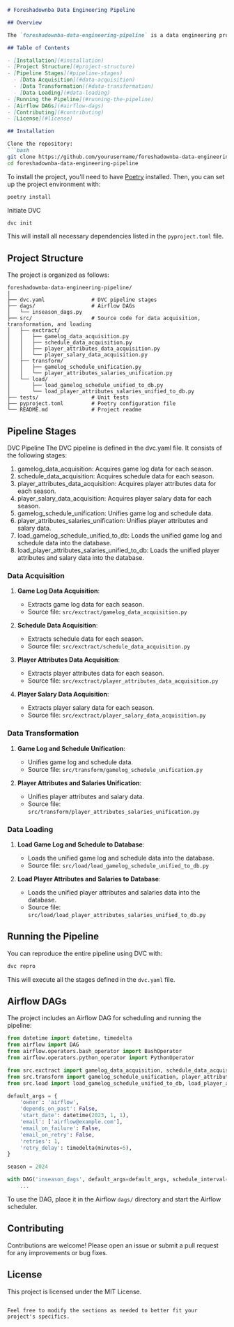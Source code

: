 ```markdown
# Foreshadownba Data Engineering Pipeline

## Overview

The `foreshadownba-data-engineering-pipeline` is a data engineering project designed to extract, transform, and load NBA data. The pipeline is built using Python, DVC (Data Version Control) for getting the historical data, and Apache Airflow to automate the inseason workflows.

## Table of Contents

- [Installation](#installation)
- [Project Structure](#project-structure)
- [Pipeline Stages](#pipeline-stages)
  - [Data Acquisition](#data-acquisition)
  - [Data Transformation](#data-transformation)
  - [Data Loading](#data-loading)
- [Running the Pipeline](#running-the-pipeline)
- [Airflow DAGs](#airflow-dags)
- [Contributing](#contributing)
- [License](#license)

## Installation

Clone the repository:
```bash
git clone https://github.com/yourusername/foreshadownba-data-engineering-pipeline.git
cd foreshadownba-data-engineering-pipeline
```

To install the project, you'll need to have [Poetry](https://python-poetry.org/docs/#installation) installed. Then, you can set up the project environment with:

```bash
poetry install
```

Initiate DVC
```bash
dvc init
```

This will install all necessary dependencies listed in the `pyproject.toml` file.

## Project Structure

The project is organized as follows:

```plaintext
foreshadownba-data-engineering-pipeline/
│
├── dvc.yaml               # DVC pipeline stages
├── dags/                  # Airflow DAGs
│   └── inseason_dags.py
├── src/                   # Source code for data acquisition, transformation, and loading
│   ├── exctract/
│   │   ├── gamelog_data_acquisition.py
│   │   ├── schedule_data_acquisition.py
│   │   ├── player_attributes_data_acquisition.py
│   │   └── player_salary_data_acquisition.py
│   ├── transform/
│   │   ├── gamelog_schedule_unification.py
│   │   └── player_attributes_salaries_unification.py
│   └── load/
│       ├── load_gamelog_schedule_unified_to_db.py
│       └── load_player_attributes_salaries_unified_to_db.py
├── tests/                 # Unit tests
├── pyproject.toml         # Poetry configuration file
└── README.md              # Project readme
```

## Pipeline Stages

DVC Pipeline
The DVC pipeline is defined in the dvc.yaml file. It consists of the following stages:

1. gamelog_data_acquisition: Acquires game log data for each season.
2. schedule_data_acquisition: Acquires schedule data for each season.
3. player_attributes_data_acquisition: Acquires player attributes data for each season.
4. player_salary_data_acquisition: Acquires player salary data for each season.
5. gamelog_schedule_unification: Unifies game log and schedule data.
6. player_attributes_salaries_unification: Unifies player attributes and salary data.
7. load_gamelog_schedule_unified_to_db: Loads the unified game log and schedule data into the database.
8. load_player_attributes_salaries_unified_to_db: Loads the unified player attributes and salary data into the database.

### Data Acquisition

1. **Game Log Data Acquisition**:
    - Extracts game log data for each season.
    - Source file: `src/exctract/gamelog_data_acquisition.py`

2. **Schedule Data Acquisition**:
    - Extracts schedule data for each season.
    - Source file: `src/exctract/schedule_data_acquisition.py`

3. **Player Attributes Data Acquisition**:
    - Extracts player attributes data for each season.
    - Source file: `src/exctract/player_attributes_data_acquisition.py`

4. **Player Salary Data Acquisition**:
    - Extracts player salary data for each season.
    - Source file: `src/exctract/player_salary_data_acquisition.py`

### Data Transformation

1. **Game Log and Schedule Unification**:
    - Unifies game log and schedule data.
    - Source file: `src/transform/gamelog_schedule_unification.py`

2. **Player Attributes and Salaries Unification**:
    - Unifies player attributes and salary data.
    - Source file: `src/transform/player_attributes_salaries_unification.py`

### Data Loading

1. **Load Game Log and Schedule to Database**:
    - Loads the unified game log and schedule data into the database.
    - Source file: `src/load/load_gamelog_schedule_unified_to_db.py`

2. **Load Player Attributes and Salaries to Database**:
    - Loads the unified player attributes and salaries data into the database.
    - Source file: `src/load/load_player_attributes_salaries_unified_to_db.py`

## Running the Pipeline

You can reproduce the entire pipeline using DVC with:

```bash
dvc repro
```

This will execute all the stages defined in the `dvc.yaml` file.

## Airflow DAGs

The project includes an Airflow DAG for scheduling and running the pipeline:

```python
from datetime import datetime, timedelta
from airflow import DAG
from airflow.operators.bash_operator import BashOperator
from airflow.operators.python_operator import PythonOperator

from src.exctract import gamelog_data_acquisition, schedule_data_acquisition, player_attributes_data_acquisition, player_salary_data_acquisition
from src.transform import gamelog_schedule_unification, player_attributes_salaries_unification
from src.load import load_gamelog_schedule_unified_to_db, load_player_attributes_salaries_unified_to_db

default_args = {
    'owner': 'airflow',
    'depends_on_past': False,
    'start_date': datetime(2023, 1, 1),
    'email': ['airflow@example.com'],
    'email_on_failure': False,
    'email_on_retry': False,
    'retries': 1,
    'retry_delay': timedelta(minutes=5),
}

season = 2024

with DAG('inseason_dags', default_args=default_args, schedule_interval='@daily') as dag:
    ...
```

To use the DAG, place it in the Airflow `dags/` directory and start the Airflow scheduler.

## Contributing

Contributions are welcome! Please open an issue or submit a pull request for any improvements or bug fixes.

## License

This project is licensed under the MIT License.
```

Feel free to modify the sections as needed to better fit your project's specifics.